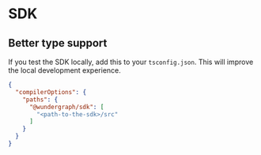 # SDK

## Better type support

If you test the SDK locally, add this to your `tsconfig.json`. This will improve the local development experience.

```json
{
  "compilerOptions": {
    "paths": {
      "@wundergraph/sdk": [
        "<path-to-the-sdk>/src"
      ]
    }
  }
}
```